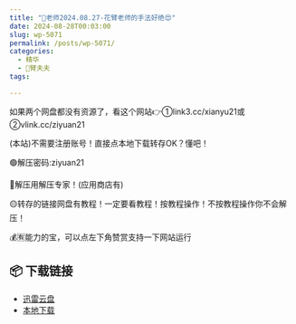 ```yaml
---
title: "🌸老师2024.08.27-花臂老师的手法好绝😍"
date: 2024-08-28T00:03:00
slug: wp-5071
permalink: /posts/wp-5071/
categories:
  - 精华
  - 🌸臂夫夫
tags:

---
```


如果两个网盘都没有资源了，看这个网站👉①link3.cc/xianyu21或②vlink.cc/ziyuan21

(本站)不需要注册账号！直接点本地下载转存OK？懂吧！

🟢解压密码:ziyuan21

🔵解压用解压专家！(应用商店有)

🟡转存的链接网盘有教程！一定要看教程！按教程操作！不按教程操作你不会解压！

💰🈶能力的宝，可以点左下角赞赏支持一下网站运行

## 📦 下载链接
- [迅雷云盘](https://blziyuan21.com/pay-download/5071?key=ddf6b0b384&down_id=0)
- [本地下载](https://blziyuan21.com/pay-download/5071?key=ddf6b0b384&down_id=1)

